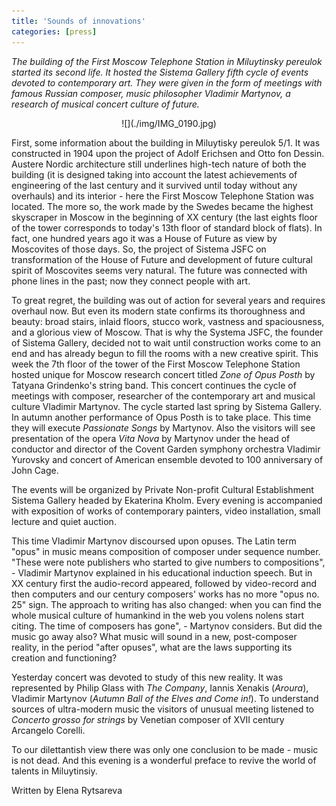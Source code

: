 ```yaml
---
title: 'Sounds of innovations'
categories: [press]
---
```

*The building of the First Moscow Telephone Station in Miluytinsky pereulok started its second life. It hosted the Sistema Gallery fifth cycle of events devoted to contemporary art. They were given in the form of meetings with famous Russian composer, music philosopher Vladimir Martynov, a research of musical concert culture of future.*

<center>![](./img/IMG_0190.jpg)</center>

First, some information about the building in Miluytisky pereulok 5/1. It was constructed in 1904 upon the project of Adolf Erichsen and Otto fon Dessin. Austere Nordic architecture still underlines high-tech nature of both the building (it is designed taking into account the latest achievements of engineering of the last century and it survived until today without any overhauls) and its interior - here the First Moscow Telephone Station was located. The more so, the work made by the Swedes became the highest skyscraper in Moscow in the beginning of XX century (the last eights floor of the tower corresponds to today's 13th floor of standard block of flats). In fact, one hundred years ago it was a House of Future as view by Moscovites of those days. So, the project of Sistema JSFC on transformation of the House of Future and development of future cultural spirit of Moscovites seems very natural. The future was connected with phone lines in the past; now they connect people with art.

To great regret, the building was out of action for several years and requires overhaul now. But even its modern state confirms its thoroughness and beauty: broad stairs, inlaid floors, stucco work, vastness and spaciousness, and a glorious view of Moscow. That is why the Systema JSFC, the founder of Sistema Gallery, decided not to wait until construction works come to an end and has already begun to fill the rooms with a new creative spirit. This week the 7th floor of the tower of the First Moscow Telephone Station hosted unique for Moscow research concert titled *Zone of Opus Posth* by Tatyana Grindenko's string band. This concert continues the cycle of meetings with composer, researcher of the contemporary art and musical culture Vladimir Martynov. The cycle started last spring by Sistema Gallery. In autumn another performance of Opus Posth is to take place. This time they will execute *Passionate Songs* by Martynov. Also the visitors will see presentation of the opera *Vita Nova* by Martynov under the head of conductor and director of the Covent Garden symphony orchestra Vladimir Yurovsky and concert of American ensemble devoted to 100 anniversary of John Cage.

The events will be organized by Private Non-profit Cultural Establishment Sistema Gallery headed by Ekaterina Kholm. Every evening is accompanied with exposition of works of contemporary painters, video installation, small lecture and quiet auction. 

This time Vladimir Martynov discoursed upon opuses. The Latin term "opus" in music means composition of composer under sequence number. "These were note publishers who started to give numbers to compositions", - Vladimir Martynov explained in his educational induction speech. But in XX century first the audio-record appeared, followed by video-record and then computers and our century composers' works has no more "opus no. 25" sign. The approach to writing has also changed: when you can find the whole musical culture of humankind in the web you volens nolens start citing. The time of composers has gone", - Martynov considers. But did the music go away also? What music will sound in a new, post-composer reality, in the period "after opuses", what are the laws supporting its creation and functioning?

Yesterday concert was devoted to study of this new reality. It was represented by Philip Glass with *The Company*, Iannis Xenakis (*Aroura*), Vladimir Martynov (*Autumn Ball of the Elves and Come in!*). To understand sources of ultra-modern music the visitors of unusual meeting listened to *Сoncerto grosso for strings* by Venetian composer of XVII century Arcangelo Corelli.

To our dilettantish view there was only one conclusion to be made - music is not dead. And this evening is a wonderful preface to revive the world of talents in Miluytinsiy. 

Written by Elena Rytsareva